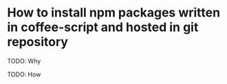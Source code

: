 How to install npm packages written in coffee-script and hosted in git repository
=================================================================================

TODO: Why

TODO: How
